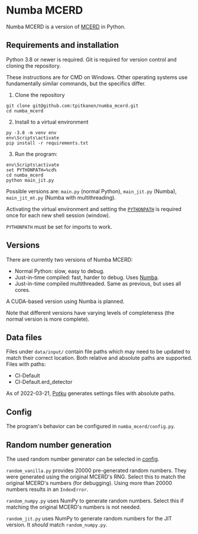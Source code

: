 # Numba MCERD

Numba MCERD is a version of [MCERD](https://github.com/JYU-IBA/mcerd) in Python.

## Requirements and installation

Python 3.8 or newer is required. Git is required for version control and cloning the repository.

These instructions are for CMD on Windows. Other operating systems use fundamentally similar commands, but the specifics differ.

1. Clone the repository
```
git clone git@github.com:tpitkanen/numba_mcerd.git
cd numba_mcerd
```

2. Install to a virtual environment

```
py -3.8 -m venv env
env\Scripts\activate
pip install -r requirements.txt
```

3. Run the program:

```
env\Scripts\activate
set PYTHONPATH=%cd%
cd numba_mcerd
python main_jit.py
```

Possible versions are: `main.py` (normal Python), `main_jit.py` (Numba), `main_jit_mt.py` (Numba with multithreading).

Activating the virtual environment and setting the [`PYTHONPATH`](https://docs.python.org/3/using/cmdline.html#envvar-PYTHONPATH) is required once for each new shell session (window).

`PYTHONPATH` must be set for imports to work.

## Versions

There are currently two versions of Numba MCERD:
- Normal Python: slow, easy to debug.
- Just-in-time compiled: fast, harder to debug. Uses [Numba](https://numba.pydata.org/).
- Just-in-time compiled multithreaded. Same as previous, but uses all cores.

A CUDA-based version using Numba is planned.

Note that different versions have varying levels of completeness (the normal version is more complete).

## Data files

Files under `data/input/` contain file paths which may need to be updated to match their correct location. Both relative and absolute paths are supported. Files with paths:
- Cl-Default
- Cl-Default.erd_detector

As of 2022-03-21, [Potku](https://github.com/JYU-IBA/potku) generates settings files with absolute paths.

## Config

The program's behavior can be configured in `numba_mcerd/config.py`.

## Random number generation

The used random number generator can be selected in [config](#Config).

`random_vanilla.py` provides 20000 pre-generated random numbers. They were generated using the original MCERD's RNG. Select this to match the original MCERD's numbers (for debugging). Using more than 20000 numbers results in an `IndexError`.

`random_numpy.py` uses NumPy to generate random numbers. Select this if matching the original MCERD's numbers is not needed.

`random_jit.py` uses NumPy to generate random numbers for the JIT version. It *should* match `random_numpy.py`.
